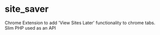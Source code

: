 # site_saver
Chrome Extension to add 'View Sites Later' functionality to chrome tabs. Slim PHP used as an API
 
